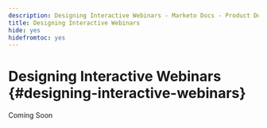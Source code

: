 ```yaml
---
description: Designing Interactive Webinars - Marketo Docs - Product Documentation
title: Designing Interactive Webinars
hide: yes
hidefromtoc: yes
---
```

# Designing Interactive Webinars {#designing-interactive-webinars}

Coming Soon
